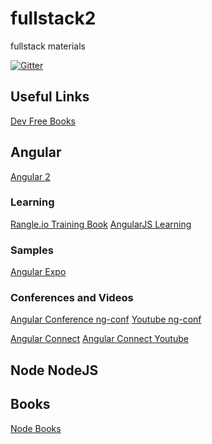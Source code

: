 # fullstack2
fullstack materials

[![Gitter](https://badges.gitter.im/jonathanwax/fullstack2.svg)](https://gitter.im/jonathanwax/fullstack2?utm_source=badge&utm_medium=badge&utm_campaign=pr-badge)

## Useful Links

[Dev Free Books](https://devfreebooks.github.io/)

## Angular

[Angular 2](https://angular.io)

### Learning

[Rangle.io Training Book](https://www.gitbook.com/book/rangle-io/ngcourse2/details)
[AngularJS Learning](https://github.com/jmcunningham/AngularJS2-Learning)

### Samples
[Angular Expo](http://angularexpo.com/)

### Conferences and Videos
[Angular Conference ng-conf](https://www.ng-conf.org/)
[Youtube ng-conf](https://www.youtube.com/user/ngconfvideos)

[Angular Connect](http://angularconnect.com/)
[Angular Connect Youtube](https://www.youtube.com/channel/UCzrskTiT_ObAk3xBkVxMz5g)

## Node NodeJS

## Books
[Node Books](https://github.com/Pana/node-books)


